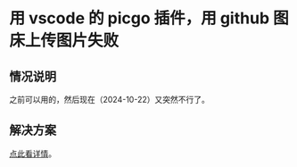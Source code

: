 # 用 vscode 的 picgo 插件，用 github 图床上传图片失败

## 情况说明

之前可以用的，然后现在（2024-10-22）又突然不行了。

## 解决方案

[点此看详情](../picgo/upload-fail-with-github.md)。
